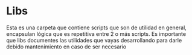 # Libs

Esta es una carpeta que contiene scripts que son de utilidad en general, encapsulan lógica que es repetitiva entre 2 o más scripts.
Es importante que libs documentes las utilidades que vayas desarrollando para darle debido mantenimiento en caso de ser necesario